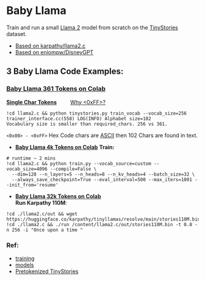 # Baby Llama

Train and run a small [Llama 2](https://ai.meta.com/llama/) model from scratch on the [TinyStories](https://huggingface.co/datasets/roneneldan/TinyStories) dataset.
* [Based on karpathy/llama2.c](https://github.com/karpathy/llama2.c)
* [Based on eniompw/DisneyGPT](https://github.com/eniompw/DisneyGPT)

## 3 Baby Llama Code Examples:

### [Baby Llama 361 Tokens on Colab](https://github.com/EN10/BabyLlama/blob/main/Baby_Llama_361.ipynb)   
**[Single Char Tokens](https://huggingface.co/datasets/enio/TinyStories/blob/main/tok361/tok361.vocab)** &emsp;&emsp; [Why <0xFF>?](https://github.com/EN10/BabyLlama/blob/main/tok361/%3C0xFF%3E.md)
```
!cd llama2.c && python tinystories.py train_vocab --vocab_size=256
trainer_interface.cc(558) LOG(INFO) Alphabet size=102
Vocabulary size is smaller than required_chars. 256 vs 361.
```
`<0x00> - <0xFF>` Hex Code chars are [ASCII](https://www.ascii-code.com) then 102 Chars are found in text.

* **[Baby Llama 4k Tokens on Colab](https://github.com/EN10/BabyLlama/blob/main/Baby_Llama_4K.ipynb)**
**Train:**
```
# runtime ~ 2 mins
!cd llama2.c && python train.py --vocab_source=custom --vocab_size=4096 --compile=False \
  --dim=128 --n_layers=5 --n_heads=8 --n_kv_heads=4 --batch_size=32 \
  --always_save_checkpoint=True --eval_interval=500 --max_iters=1001 --init_from='resume'
```

* **[Baby Llama 32k Tokens on Colab](https://github.com/EN10/BabyLlama/blob/main/Baby_Llama_32K.ipynb)**  
**Run Karpathy 110M**:
```
!cd ./llama2.c/out && wget https://huggingface.co/karpathy/tinyllamas/resolve/main/stories110M.bin
!cd ./llama2.c && ./run /content/llama2.c/out/stories110M.bin -t 0.8 -n 256 -i "Once upon a time "
```

### Ref:
* [training](https://github.com/karpathy/llama2.c#training)
* [models](https://github.com/karpathy/llama2.c#models)
* [Pretokenized TinyStories](https://huggingface.co/datasets/enio/TinyStories)
